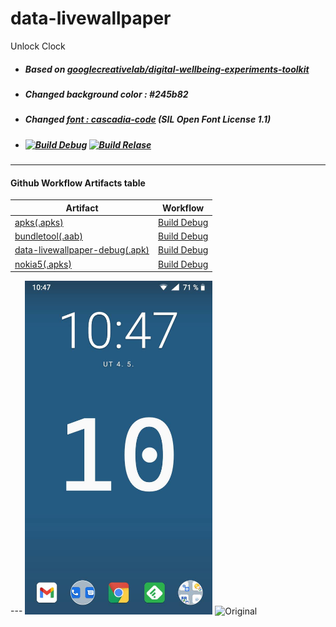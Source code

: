 # data-livewallpaper
Unlock Clock 
- ##### Based on *[googlecreativelab/digital-wellbeing-experiments-toolkit](https://github.com/googlecreativelab/digital-wellbeing-experiments-toolkit/tree/master/liveWallpaper)*
- ##### Changed *background color : #245b82* 
- ##### Changed *[font : cascadia-code](https://github.com/microsoft/cascadia-code)* (SIL Open Font License 1.1)
- ##### [![Build Debug](https://github.com/milankomaj/data-livewallpaper/actions/workflows/debug_build.yml/badge.svg)](https://github.com/milankomaj/data-livewallpaper/actions/workflows/debug_build.yml) [![Build Relase](https://github.com/milankomaj/data-livewallpaper/actions/workflows/relase_build.yml/badge.svg)](https://github.com/milankomaj/data-livewallpaper/actions/workflows/relase_build.yml)

---
#### Github Workflow Artifacts table
<!-- MARKDOWN-AUTO-DOCS:START (WORKFLOW_ARTIFACT_TABLE) -->
<table class="ARTIFACTS-TABLE"><thead><tr><th class="artifact-th">Artifact</th><th class="workflow-th">Workflow</th></tr></thead><tbody ><tr ><td class="artifact-td td_text"><a href=https://github.com/milankomaj/data-livewallpaper/suites/3267421032/artifacts/76062083>apks(.apks)</a></td><td class="workflow-td td_text"><a href=https://github.com/milankomaj/data-livewallpaper/actions/runs/1042547974>Build Debug</a></td></tr>
<tr ><td class="artifact-td td_text"><a href=https://github.com/milankomaj/data-livewallpaper/suites/3267421032/artifacts/76062084>bundletool(.aab)</a></td><td class="workflow-td td_text"><a href=https://github.com/milankomaj/data-livewallpaper/actions/runs/1042547974>Build Debug</a></td></tr>
<tr ><td class="artifact-td td_text"><a href=https://github.com/milankomaj/data-livewallpaper/suites/3267421032/artifacts/76062085>data-livewallpaper-debug(.apk)</a></td><td class="workflow-td td_text"><a href=https://github.com/milankomaj/data-livewallpaper/actions/runs/1042547974>Build Debug</a></td></tr>
<tr ><td class="artifact-td td_text"><a href=https://github.com/milankomaj/data-livewallpaper/suites/3267421032/artifacts/76062086>nokia5(.apks)</a></td><td class="workflow-td td_text"><a href=https://github.com/milankomaj/data-livewallpaper/actions/runs/1042547974>Build Debug</a></td></tr></tbody></table>
<!-- MARKDOWN-AUTO-DOCS:END -->
---
<img src=".gitbook/assets/Screenshot.jpg" width="300" title="👉  With change  👈"> <img src="https://play-lh.googleusercontent.com/5jrV7gPOVdXPw54SXDEqnQIbQlfb6mziR5JDwu7-04rUofHSPp-cJo2TveEUXQvHjW4=w1366-h695" width="267" title="Original">